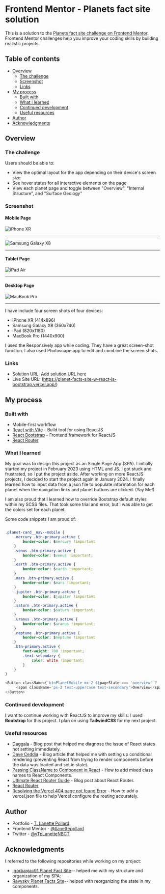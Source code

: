 # Frontend Mentor - Planets fact site solution

This is a solution to the [Planets fact site challenge on Frontend Mentor](https://www.frontendmentor.io/challenges/planets-fact-site-gazqN8w_f). Frontend Mentor challenges help you improve your coding skills by building realistic projects. 

## Table of contents

- [Overview](#overview)
  - [The challenge](#the-challenge)
  - [Screenshot](#screenshot)
  - [Links](#links)
- [My process](#my-process)
  - [Built with](#built-with)
  - [What I learned](#what-i-learned)
  - [Continued development](#continued-development)
  - [Useful resources](#useful-resources)
- [Author](#author)
- [Acknowledgments](#acknowledgments)


## Overview

### The challenge

Users should be able to:

- View the optimal layout for the app depending on their device's screen size
- See hover states for all interactive elements on the page
- View each planet page and toggle between "Overview", "Internal Structure", and "Surface Geology"

### Screenshot

#### Mobile Page

![iPhone XR](./public/screenshots/iPhone%20XR-1710111815990.png)

---
![Samsung Galaxy X8](./public/screenshots/Samsung%20Galaxy%20S8+-side.png)

---


#### Tablet Page

![iPad Air](./public/screenshots/iPad%20Air-1710111835794.png)

---

#### Desktop Page

![MacBook Pro](./public/screenshots/Macbook%20Pro-1710111865993.png)

---
I have include four screen shots of four devices:

- iPhone XR (414x896)
- Samsung Galaxy X8 (360x740)
- iPad (820x1180)
- MacBook Pro (1440x900)

I used the Responsively app while coding. They have a great screen-shot function. I also used Photoscape app to edit and combine the screen shots.

### Links

- Solution URL: [Add solution URL here](https://your-solution-url.com)
- Live Site URL: (https://planet-facts-site-w-react-js-bootstrap.vercel.app/)

## My process

### Built with

- Mobile-first workflow
- [React with Vite](https://vitejs.dev/guide/) - Build tool for using ReactJS
- [React Bootstrap](https://react-bootstrap.netlify.app/) - Frontend framework for ReactJS
- [React Router](https://reactrouter.com/en/main)


### What I learned

My goal was to design this project as an Single Page App (SPA). I initially started my project in February 2023 using HTML and JS. I got stuck and frustrated, so I put the project aside. After working on more ReactJS projects, I decided to start the project again in January 2024. I finally learned how to input data from a json file to populate information for each planet when the navigation links and planet buttons are clicked. (Yay Me!)  

I am also proud that I learned how to override Bootstrap default styles within my SCSS files. That took some trial and error, but I was able to get the colors set for each planet. 

Some code snippets I am proud of:

```css

.planet-card__nav--mobile {
    .mercury .btn-primary.active {
        border-color: $mercury !important
    }
    .venus .btn-primary.active {
        border-color: $venus !important;
    }
    .earth .btn-primary.active {
        border-color: $earth !important;
    }
    .mars .btn-primary.active {
        border-color: $mars !important;
    }
    .jupiter .btn-primary.active {
        border-color: $jupiter !important
    }
    .saturn .btn-primary.active {
        border-color: $saturn !important;
    }
    .uranus .btn-primary.active {
        border-color: $uranus !important;
    }
    .neptune .btn-primary.active {
        border-color: $neptune !important
    }
    .btn-primary.active {
        font-weight: 700 !important;
        .text-secondary {
            color: white !important;
        }
    }
}

```
```js
<Button className={`btnPlanetMobile mx-2 ${pageState === 'overview' ? 'active' : null}`} size='sm' type='button' onClick={showOverviewInfo}>
     <span className='px-2 text-uppercase text-secondary'>Overview</span>
</Button>
```

### Continued development

I want to continue working with ReactJS to improve my skills. I used **Bootstrap** for this project. I plan on using **TailwindCSS** for my next project. 


### Useful resources

- [Daggala](https://www.daggala.com/react-state-not-updating-immediately/) - Blog post that helped me diagnose the issue of React states not setting immediately.
- [Dave Ceddia](https://daveceddia.com/react-before-render/) - Blog article that helped me with setting up conditional rendering (preventing React from trying to render components before the data was loaded and set in state).
- [Passing ClassName to Component in React](https://dev.to/dailydevtips1/passing-classname-to-components-in-react-12o2) - How to add mixed class names to React Components.
- [Ultimate React Router Guide](https://blog.webdevsimplified.com/2022-07/react-router/) - Blog post about React Router.
- [React Router](https://reactrouter.com/en/main) 
- [Resolving the Vercel 404 page not found Error](https://dev.to/stanlisberg/resolving-the-vercel-404-page-not-found-error-after-page-refresh-9b9) - How to add a vercel.json file to help Vercel configure the routing accurately.


## Author

- Portfolio - [T. Lanette Pollard](https://trista-lanette-pollard-portfolio.vercel.app/)
- Frontend Mentor - [@tlanettepollard](https://www.frontendmentor.io/profile/tlanettepollard)
- Twitter - [@yTpLanetteNBCT](https://twitter.com/TpLanetteNBCT)


## Acknowledgments

I referred to the following repositories while working on my project:  
- [Igorbanjac91 Planet Fact Site](https://github.com/igorbanjac91/planet-fact-site/tree/master)-- helped me with my structure and organization of my SPA;
- [Ravvsky Planet Facts Site](https://github.com/Ravvsky/PlanetsFactsSite/tree/main)-- helped with reorganizing the state in my components.



